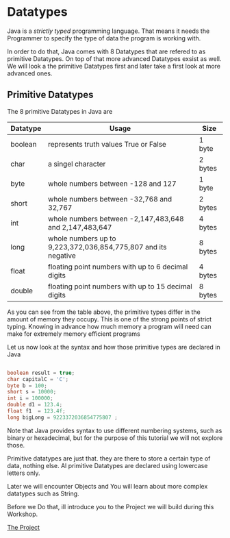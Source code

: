 
# Datatypes

Java is a *strictly typed* programming language. That means it needs the Programmer to specify the type of data the program is working with.

In order to do that, Java comes with 8 Datatypes that are refered to as primitive Datatypes. On top of that more advanced Datatypes exsist as well. 
We will look a the primitive Datatypes first and later take a  first look at more advanced ones.

## Primitive Datatypes

The 8 primitive Datatypes in Java are

| Datatype | Usage                                                          | Size    |
| -------- | -------------------------------------------------------------- | ------- |
| boolean  | represents truth values True or False                          | 1 byte  |
| char     | a singel character                                             | 2 bytes |
| byte     | whole numbers between -128 and 127                             | 1 byte  |
| short    | whole numbers between -32,768 and 32,767                       | 2 bytes |
| int      | whole numbers between -2,147,483,648 and 2,147,483,647         | 4 bytes |
| long     | whole numbers up to 9,223,372,036,854,775,807 and its negative | 8 bytes |
| float    | floating point numbers with up to 6 decimal digits             | 4 bytes |
| double   | floating point numbers with up to 15 decimal digits            | 8 bytes |

As you can see from the table above, the primitive types differ in the amount of memory they occupy. This is one of the strong points of strict typing.
Knowing in advance how much memory a program will need can make for extremely memory efficient programs

Let us now look at the syntax and how those primitive types are declared in Java

```Java

boolean result = true;
char capitalC = 'C';
byte b = 100;
short s = 10000;
int i = 100000;
double d1 = 123.4;
float f1  = 123.4f;
long bigLong = 9223372036854775807 ;
```

Note that Java provides syntax to use different numbering systems, such as binary or hexadecimal, but for the purpose of this tutorial we will not explore those.

Primitive datatypes are just that. they are there to store a certain type of data, nothing else. Al primitive Datatypes are declared using lowercase letters only.

Later we will encounter Objects and You will learn about more complex datatypes such as String.

Before we Do that, ill introduce you to the Project we will build during this Workshop.

[The Project](https://github.com/TripsJ/Spring-API-Workshop-1/blob/main/The%20Project.md)

